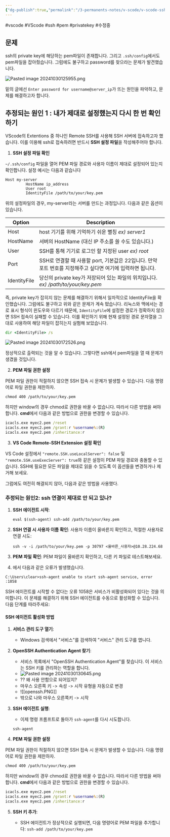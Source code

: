 ```yaml
---
{"dg-publish":true,"permalink":"/3-permanents-notes/v-scode/v-scode-ssh-pem/","noteIcon":"2","created":"2024-10-30T12:59:22.544+09:00","updated":"2024-11-04T13:46:09.310+09:00"}
---
```


#vscode #VScode #ssh #pem #privatekey #수정중


## 문제

ssh의 private key에 해당하는 pem파일이 존재합니다.
그리고 `.ssh/config`에서도 pem파일을 잡아줬습니다.
그럼에도 불구하고 password를 찾으라는 문제가 발견했습니다.

![Pasted image 20241030125955.png](/img/user/AttachedFiles/Pasted%20image%2020241030125955.png)

밑의 글에선 `Enter password for username@server_ip`가 뜨는 원인을 파악하고, 문제를 해결하고자 합니다.

## 추정되는 원인 1 : 내가 제대로 설정했는지 다시 한 번 확인하기

VScode의 Extentions 중 하나인 Remote SSH를 사용해 SSH 서버에 접속하고자 했습니다. 이를 이용해 ssh로 접속하려면 반드시 **SSH 설정 파일**을 작성해주어야 합니다.

1. **SSH 설정 파일 확인** 

`~/.ssh/config` 파일을 열어 PEM 파일 경로와 사용자 이름이 제대로 설정되어 있는지 확인합니다. 설정 예시는 다음과 같습니다

```
Host my-server
         HostName ip_address
         User root     
         IdentityFile /path/to/your/key.pem
```

위의 설정파일의 경우, my-server라는 서버를 만드는 과정입니다.
다음과 같은 옵션이 있습니다.

| Option       | Description                                                        |
| ------------ | ------------------------------------------------------------------ |
| Host         | host 기기를 위해 기억하기 쉬운 별칭 *ex) server1*                               |
| HostName     | 서버의 HostName (대신 IP 주소를 쓸 수도 있습니다.)                                |
| User         | SSH를 통해 기기로 로그인 할 지정된 user *ex) root*                              |
| Port         | SSH로 연결할 때 사용할 port, 기본값은 22입니다. 만약 포트 번호를 지정해주고 싶다면 여기에 입력하면 됩니다. |
| IdentityFile | 당신의 private key가 저장되어 있는 파일의 위치입니다. *ex) /path/to/your/key.pem*    |
즉, private key가 잡히지 않는 문제를 해결하기 위해서 일차적으로 IdentityFile을 확인했습니다. 그럼에도 불구하고 위와 같은 문제가 계속 떴습니다.
리눅스와 맥에서는 경로 표시 형식이 윈도우와 다르기 때문에, `IdentityFile`에 설정한 경로가 정확하지 않으면 SSH 접속이 실패할 수 있습니다. 이를 확인하기 위해 현재 설정된 경로 문자열을 그대로 사용하여 해당 파일이 잡히는지 실험해 보았습니다. 

```cmd
dir <IdentityFile> /s
```

![Pasted image 20241030172526.png](/img/user/AttachedFiles/Pasted%20image%2020241030172526.png)

정상적으로 출력되는 것을 알 수 있습니다.
그렇다면 ssh에서 pem파일을 열 때 문제가 생겼을 것입니다.


2. **PEM 파일 권한 설정**  

PEM 파일 권한이 적절하지 않으면 SSH 접속 시 문제가 발생할 수 있습니다. 다음 명령어로 파일 권한을 제한하자.

`chmod 400 /path/to/your/key.pem`

하지만 window의 경우 chmod로 권한을 바꿀 수 없습니다.
따라서 다른 방법을 써야 합니다.  **cmd**에서 다음과 같은 방법으로 권한을 변경할 수 있습니다.

```cmd
icacls.exe myec2.pem /reset 
icacls.exe myec2.pem /grant:r %username%:(R) 
icacls.exe myec2.pem /inheritance:r
```

3. **VS Code Remote-SSH Extension 설정 확인**

VS Code 설정에서 `"remote.SSH.useLocalServer": false` 및 `"remote.SSH.useExecServer": true`와 같은 설정이 PEM 파일 경로와 충돌할 수 있습니다. SSH에 필요한 모든 파일을 제대로 읽을 수 있도록 이 옵션들을 변경하거나 제거해 보세요.

그럼에도 여전히 해결되지 않아, 다음과 같은 방법을 사용했다.

### 추정되는 원인2: ssh 연결이 제대로 안 되고 있나?

1. **SSH 에이전트 시작**:
    
    `eval $(ssh-agent) ssh-add /path/to/your/key.pem`
    
2. **SSH 연결 시 사용자 이름 확인**: 사용자 이름이 올바른지 확인하고, 적절한 사용자로 연결 시도:
    
    `ssh -v -i /path/to/your/key.pem -p 30797 <올바른_사용자>@10.28.224.68`
    
3. **PEM 파일 확인**: PEM 파일이 올바른지 확인하고, 다른 키 파일로 테스트해보세요.


1. 에서 다음과 같은 오류가 발생했습니다.

`C:\Users\clear>ssh-agent unable to start ssh-agent service, error :1058`

SSH 에이전트를 시작할 수 없다는 오류 1058은 서비스가 비활성화되어 있다는 것을 의미합니다. 이 문제를 해결하기 위해 SSH 에이전트를 수동으로 활성화할 수 있습니다. 다음 단계를 따라주세요:

#### SSH 에이전트 활성화 방법

1. **서비스 관리 도구 열기**:
    
    - Windows 검색에서 "서비스"를 검색하여 "서비스" 관리 도구를 엽니다.
    
2. **OpenSSH Authentication Agent 찾기**:
    
    - 서비스 목록에서 "OpenSSH Authentication Agent"를 찾습니다. 이 서비스는 SSH 키를 관리하는 역할을 합니다.
    - ![Pasted image 20241030130645.png](/img/user/AttachedFiles/Pasted%20image%2020241030130645.png)
    - ?? 왜 사용 안함으로 되어있지?
    - 마우스 오른쪽 키 -> 속성 -> 시작 유형을 자동으로 변경
    - ![[openssh.PNG]]
	- 밖으로 나와 마우스 오른쪽키 -> 시작

3. **SSH 에이전트 실행**:
    
    - 이제 명령 프롬프트로 돌아가 `ssh-agent`를 다시 시도합니다.

    `ssh-agent`

 4. **PEM 파일 권한 설정**  

PEM 파일 권한이 적절하지 않으면 SSH 접속 시 문제가 발생할 수 있습니다. 다음 명령어로 파일 권한을 제한하자.

`chmod 400 /path/to/your/key.pem`

하지만 window의 경우 chmod로 권한을 바꿀 수 없습니다.
따라서 다른 방법을 써야 합니다.  **cmd**에서 다음과 같은 방법으로 권한을 변경할 수 있습니다.

```cmd
icacls.exe myec2.pem /reset 
icacls.exe myec2.pem /grant:r %username%:(R) 
icacls.exe myec2.pem /inheritance:r
```


5. **SSH 키 추가**:
    
    - SSH 에이전트가 정상적으로 실행되면, 다음 명령어로 PEM 파일을 추가합니다:
    `ssh-add /path/to/your/key.pem`
    
